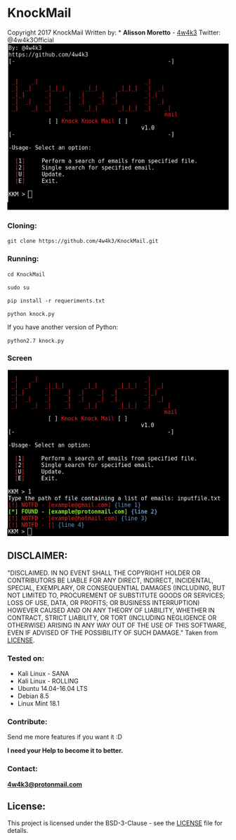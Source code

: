 # KnockMail
Copyright 2017 KnockMail
Written by: * **Alisson Moretto** - [4w4k3](https://github.com/4w4k3)
Twitter: @4w4k3Official
![Main](https://github.com/4w4k3/KnockMail/blob/master/Screens/snap.png)
### Cloning:
```
git clone https://github.com/4w4k3/KnockMail.git
```

### Running:
```
cd KnockMail
```

```
sudo su
```

```
pip install -r requeriments.txt
```

```
python knock.py
```

If you have another version of Python:

```
python2.7 knock.py
```
### Screen
![SearchFile](https://github.com/4w4k3/KnockMail/blob/master/Screens/snap02.png)

## DISCLAIMER: 

"DISCLAIMED. IN NO EVENT SHALL THE COPYRIGHT HOLDER OR CONTRIBUTORS BE LIABLE
FOR ANY DIRECT, INDIRECT, INCIDENTAL, SPECIAL, EXEMPLARY, OR CONSEQUENTIAL
DAMAGES (INCLUDING, BUT NOT LIMITED TO, PROCUREMENT OF SUBSTITUTE GOODS OR
SERVICES; LOSS OF USE, DATA, OR PROFITS; OR BUSINESS INTERRUPTION) HOWEVER
CAUSED AND ON ANY THEORY OF LIABILITY, WHETHER IN CONTRACT, STRICT LIABILITY,
OR TORT (INCLUDING NEGLIGENCE OR OTHERWISE) ARISING IN ANY WAY OUT OF THE USE
OF THIS SOFTWARE, EVEN IF ADVISED OF THE POSSIBILITY OF SUCH DAMAGE."
Taken from [LICENSE](LICENSE).

### Tested on:

+ Kali Linux - SANA
+ Kali Linux - ROLLING
+ Ubuntu 14.04-16.04 LTS
+ Debian 8.5
+ Linux Mint 18.1

### Contribute:
Send me more features if you want it :D

**I need your Help to become it to better.**

### Contact:
**4w4k3@protonmail.com**

## License:

This project is licensed under the BSD-3-Clause - see the [LICENSE](LICENSE) file for details.
